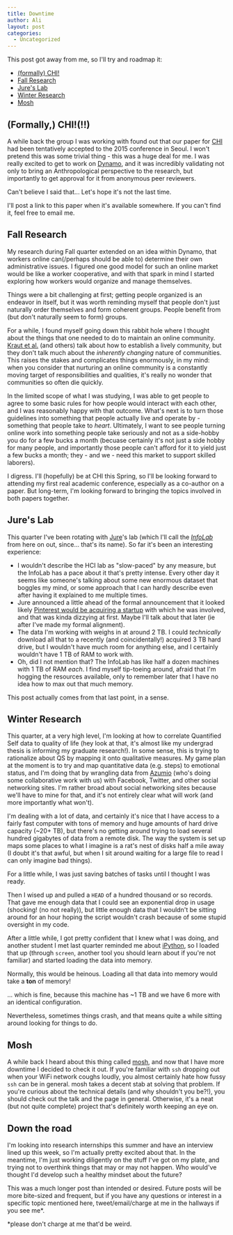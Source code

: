 ```yaml
---
title: Downtime
author: Ali
layout: post
categories:
  - Uncategorized
---
```


This post got away from me, so I'll try and roadmap it:

- [(formally) CHI!][7]
- [Fall Research][12]
- [Jure's Lab][6]
- [Winter Research][13]
- [Mosh][8]

## <a name="formallychi"></a>(Formally,) CHI!(!!)
A while back the group I was working with found out that our paper for [CHI][9] had been tentatively accepted to the 2015 conference in Seoul. I won't pretend this was some trivial thing - this was a huge deal for me. I was really excited to get to work on [Dynamo][10], and it was incredibly validating not only to bring an Anthropological perspective to the research, but importantly to get approval for it from anonymous peer reviewers.

Can't believe I said that... Let's hope it's not the last time.

I'll post a link to this paper when it's available somewhere. If you can't find it, feel free to email me.

## <a name="fallresearch"></a>Fall Research

My research during Fall quarter extended on an idea within Dynamo, that workers online can(/perhaps should be able to) determine their own administrative issues. I figured one good model for such an online market would be like a worker cooperative, and with that spark in mind I started exploring how workers would organize and manage themselves.

Things were a bit challenging at first; getting people organized is an endeavor in itself, but it was worth reminding myself that people don't just naturally order themselves and form coherent groups. People benefit from (but don't naturally seem to form) groups.

For a while, I found myself going down this rabbit hole where I thought about the things that one needed to do to maintain an online community. [Kraut et al.][11] (and others) talk about how to establish a lively community, but they don't talk much about the *inherently changing* nature of communities. This raises the stakes and complicates things enormously, in my mind: when you consider that nurturing an online community is a constantly moving target of responsibilities and qualities, it's really no wonder that communities so often die quickly.

In the limited scope of what I was studying, I was able to get people to agree to some basic rules for how people would interact with each other, and I was reasonably happy with that outcome. What's next is to turn those guidelines into something that people actually live and operate by - something that people take to *heart*. Ultimately, I want to see people turning online work into something people take seriously and not as a side-hobby you do for a few bucks a month (becuase certainly it's not just a side hobby for many people, and importantly those people can't afford for it to yield just a few bucks a month; they - and we - need this market to support skilled laborers).

I digress. I'll (hopefully) be at CHI this Spring, so I'll be looking forward to attending my first real academic conference, especially as a co-author on a paper. But long-term, I'm looking forward to bringing the topics involved in both papers together.

## <a name='jureslab'></a>Jure's Lab
This quarter I've been rotating with [Jure][1]'s lab (which I'll call the *[InfoLab][2]* from here on out, since... that's its name). So far it's been an interesting experience:

- I wouldn't describe the HCI lab as "slow-paced" by any measure, but the InfoLab has a pace about it that's pretty intense. Every other day it seems like someone's talking about some new enormous dataset that boggles my mind, or some approach that I can hardly describe even after having it explained to me multiple times.
- Jure announced a little ahead of the formal announcement that it looked likely [Pinterest would be acquiring a startup][3] with which he was involved, and that was kinda dizzying at first. Maybe I'll talk about that later (ie after I've made my formal alignment).
- The data I'm working with weighs in at around 2 TB. I could *technically* download all that to a recently (and coincidentally!) acquired 3 TB hard drive, but I wouldn't have much room for anything else, and I certainly wouldn't have 1 TB of RAM to work with.
- Oh, did I not mention that? The InfoLab has like half a dozen machines with 1 TB of RAM *each*. I find myself tip-toeing around, afraid that I'm hogging the resources available, only to remember later that I have no idea how to max out that much memory.

This post actually comes from that last point, in a sense.

## <a name="winterresearch"></a>Winter Research

This quarter, at a very high level, I'm looking at how to correlate Quantified Self data to quality of life (hey look at that, it's almost like my undergrad thesis is informing my graduate research!). In some sense, this is trying to rationalize about QS by mapping it onto qualitative measures. My game plan at the moment is to try and map quantitative data (e.g. steps) to emotional status, and I'm doing that by wrangling data from [Azumio][14] (who's doing some collaborative work with us) with Facebook, Twitter, and other social networking sites. I'm rather broad about social networking sites because we'll have to mine for that, and it's not entirely clear what will work (and more importantly what won't).

I'm dealing with a lot of data, and certainly it's nice that I have access to a fairly fast computer with tons of memory and huge amounts of hard drive capacity (~20+ TB), but there's no getting around trying to load several hundred gigabytes of data from a remote disk. The way the system is set up maps some places to what I imagine is a rat's nest of disks half a mile away (I doubt it's that awful, but when I sit around waiting for a large file to read I can only imagine bad things).

For a little while, I was just saving batches of tasks until I thought I was ready.

Then I wised up and pulled a `HEAD` of a hundred thousand or so records. That gave me enough data that I could see an exponential drop in usage (shocking! (no not really)), but little enough data that I wouldn't be sitting around for an hour hoping the script wouldn't crash because of some stupid oversight in my code.

After a little while, I got pretty confident that I knew what I was doing, and another student I met last quarter reminded me about [iPython][4], so I loaded that up (through `screen`, another tool you should learn about if you're not familiar) and started loading the data into memory.

Normally, this would be heinous. Loading all that data into memory would take a **ton** of memory!

... which is fine, because this machine has ~1 TB and we have 6 more with an identical configuration.

Nevertheless, sometimes things crash, and that means quite a while sitting around looking for things to do.

## <a name="mosh"></a>Mosh

A while back I heard about this thing called [mosh][5], and now that I have more downtime I decided to check it out. If you're familiar with `ssh` dropping out when your WiFi network coughs loudly, you almost certainly hate how fussy `ssh` can be in general. mosh takes a decent stab at solving that problem. If you're curious about the technical details (and why shouldn't you be?!), you should check out the talk and the page in general. Otherwise, it's a neat (but not quite complete) project that's definitely worth keeping an eye on.

## Down the road

I'm looking into research internships this summer and have an interview lined up this week, so I'm actually pretty excited about that. In the meantime, I'm just working diligently on the stuff I've got on my plate, and trying not to overthink things that may or may not happen. Who would've thought I'd develop such a healthy mindset about the future?

This was a much longer post than intended or desired. Future posts will be more bite-sized and frequent, but if you have any questions or interest in a specific topic mentioned here, tweet/email/charge at me in the hallways if you see me*.

*please don't charge at me that'd be weird.

[1]: http://cs.stanford.edu/people/jure/
[2]: http://infolab.stanford.edu/
[3]: http://techcrunch.com/2015/01/21/facebook-past-google-present-pinterest-future/
[4]: http://ipython.org/
[5]: https://mosh.mit.edu/
[6]: #jureslab
[7]: #formallychi
[8]: #mosh
[9]: http://www.sigchi.org/conferences
[10]: http://chi2015.acm.org/
[11]: http://www.amazon.com/Building-Successful-Online-Communities-Evidence-Based/dp/0262016575
[12]: #fallresearch
[13]: #winterresearch
[14]: https://www.azumio.com/